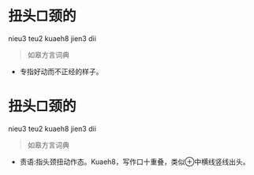 # 扭头□颈的
nieu3 teu2 kuaeh8 jien3 dii
> 如皋方言词典
- 专指好动而不正经的样子。

# 扭头□颈的
nieu3 teu2 kuaeh8 jien3 dii
> 如皋方言词典
- 责语:指头颈扭动作态。Kuaeh8，写作口十重叠，类似⊕中横线竖线出头。
